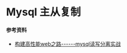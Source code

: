 
# Mysql 主从复制



#### 参考资料

- [构建高性能web之路------mysql读写分离实战](https://blog.csdn.net/cutesource/article/details/5710645)
